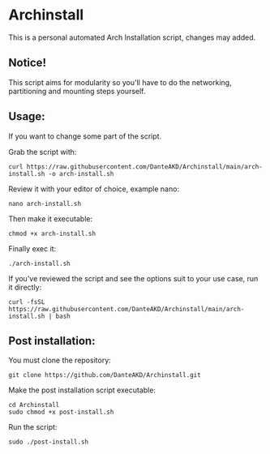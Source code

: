 # Archinstall
This is a personal automated Arch Installation script, changes may added.

## Notice!
This script aims for modularity so you'll have to do the networking, partitioning and mounting steps yourself.

## Usage:

If you want to change some part of the script.

Grab the script with:

```
curl https://raw.githubusercontent.com/DanteAKD/Archinstall/main/arch-install.sh -o arch-install.sh
```
Review it with your editor of choice, example nano:

```
nano arch-install.sh
```

Then make it executable:

```
chmod +x arch-install.sh
```

Finally exec it:

```
./arch-install.sh
```

If you've reviewed the script and see the options suit to your use case, run it directly:

```
curl -fsSL https://raw.githubusercontent.com/DanteAKD/Archinstall/main/arch-install.sh | bash
```

## Post installation:

You must clone the repository:

```
git clone https://github.com/DanteAKD/Archinstall.git
```

Make the post installation script executable:

```
cd Archinstall
sudo chmod +x post-install.sh
```

Run the script:

```
sudo ./post-install.sh
```
